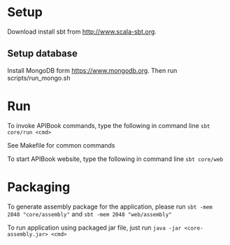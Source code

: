 # Setup
Download install sbt from http://www.scala-sbt.org.

## Setup database
Install MongoDB  form https://www.mongodb.org. Then run scripts/run_mongo.sh

# Run
To invoke APIBook commands, type the following in command line
``sbt core/run <cmd>``

See Makefile for common commands

To start APIBook website, type the following in command line
``sbt core/web``


# Packaging
To generate assembly package for the application, please run
``sbt -mem 2048 "core/assembly"``
and
``sbt -mem 2048 "web/assembly"``

To run application using packaged jar file, just run
``java -jar <core-assembly.jar> <cmd>``
